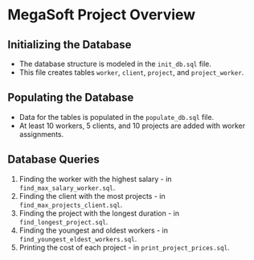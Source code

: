 # MegaSoft Project Overview

## Initializing the Database

- The database structure is modeled in the `init_db.sql` file.
- This file creates tables `worker`, `client`, `project`, and `project_worker`.

## Populating the Database

- Data for the tables is populated in the `populate_db.sql` file.
- At least 10 workers, 5 clients, and 10 projects are added with worker assignments.

## Database Queries

1. Finding the worker with the highest salary - in `find_max_salary_worker.sql`.
2. Finding the client with the most projects - in `find_max_projects_client.sql`.
3. Finding the project with the longest duration - in `find_longest_project.sql`.
4. Finding the youngest and oldest workers - in `find_youngest_eldest_workers.sql`.
5. Printing the cost of each project - in `print_project_prices.sql`.
